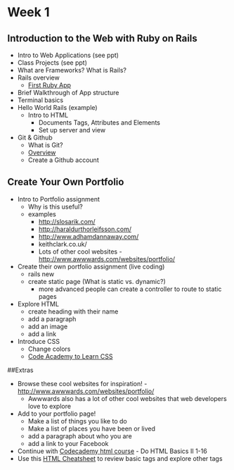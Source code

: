 # Week 1
## Introduction to the Web with Ruby on Rails
- Intro to Web Applications (see ppt)
- Class Projects (see ppt)
- What are Frameworks? What is Rails?
- Rails overview
  - [First Ruby App](https://www.youtube.com/watch?v=fP64Wvz13AM)
- Brief Walkthrough of App structure
- Terminal basics
- Hello World Rails (example)
  - Intro to HTML
 	- Documents Tags, Attributes and Elements
 	- Set up server and view
- Git & Github
  - What is Git?
  - [Overview](http://git-scm.com/book/en/v2/Getting-Started-Git-Basics)
  - Create a Github account

## Create Your Own Portfolio
- Intro to Portfolio assignment
  - Why is this useful?
  - examples
    - http://slosarik.com/
    - http://haraldurthorleifsson.com/
    - http://www.adhamdannaway.com/
    - keithclark.co.uk/
    - Lots of other cool websites - http://www.awwwards.com/websites/portfolio/
- Create their own portfolio assignment (live coding)
  - rails new
  - create static page (What is static vs. dynamic?)
    - more advanced people can create a controller to route to static pages
- Explore HTML
  - create heading with their name
  - add a paragraph
  - add an image
  - add a link
- Introduce CSS
  - Change colors
  - [Code Academy to Learn CSS](https://www.codecademy.com/courses/web-beginner-en-TlhFi/0/1?curriculum_id=50579fb998b470000202dc8b)

##Extras

- Browse these cool websites for inspiration! - http://www.awwwards.com/websites/portfolio/
  - Awwwards also has a lot of other cool websites that web developers love to explore
- Add to your portfolio page!
  - Make a list of things you like to do
  - Make a list of places you have been or lived
  - add a paragraph about who you are
  - add a link to your Facebook
- Continue with [Codecademy html course](https://www.codecademy.com/courses/web-beginner-en-y2Yjd/0/1?curriculum_id=50579fb998b470000202dc8b) - Do HTML Basics II 1-16
- Use this [HTML Cheatsheet](http://www.wired.com/2010/02/html_cheatsheet/) to review basic tags and explore other tags
